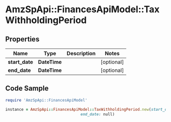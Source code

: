 # AmzSpApi::FinancesApiModel::TaxWithholdingPeriod

## Properties

Name | Type | Description | Notes
------------ | ------------- | ------------- | -------------
**start_date** | **DateTime** |  | [optional] 
**end_date** | **DateTime** |  | [optional] 

## Code Sample

```ruby
require 'AmzSpApi::FinancesApiModel'

instance = AmzSpApi::FinancesApiModel::TaxWithholdingPeriod.new(start_date: null,
                                 end_date: null)
```


